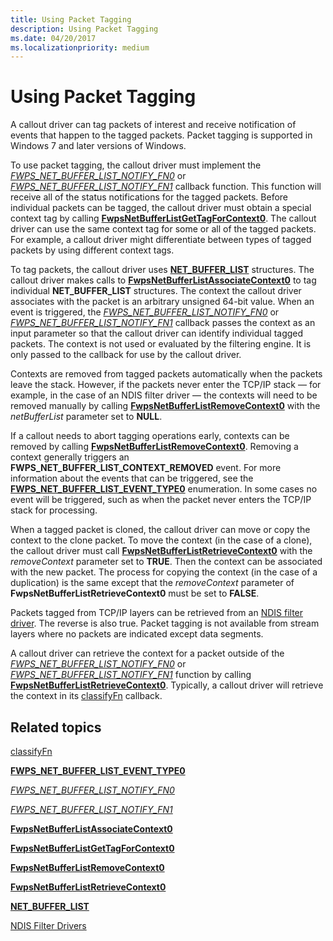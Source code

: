 ```yaml
---
title: Using Packet Tagging
description: Using Packet Tagging
ms.date: 04/20/2017
ms.localizationpriority: medium
---
```


# Using Packet Tagging


A callout driver can tag packets of interest and receive notification of events that happen to the tagged packets. Packet tagging is supported in Windows 7 and later versions of Windows.

To use packet tagging, the callout driver must implement the [*FWPS\_NET\_BUFFER\_LIST\_NOTIFY\_FN0*](/windows-hardware/drivers/ddi/fwpsk/nc-fwpsk-fwps_net_buffer_list_notify_fn0) or [*FWPS\_NET\_BUFFER\_LIST\_NOTIFY\_FN1*](/windows-hardware/drivers/ddi/fwpsk/nc-fwpsk-fwps_net_buffer_list_notify_fn1) callback function. This function will receive all of the status notifications for the tagged packets. Before individual packets can be tagged, the callout driver must obtain a special context tag by calling [**FwpsNetBufferListGetTagForContext0**](/windows-hardware/drivers/ddi/fwpsk/nf-fwpsk-fwpsnetbufferlistgettagforcontext0). The callout driver can use the same context tag for some or all of the tagged packets. For example, a callout driver might differentiate between types of tagged packets by using different context tags.

To tag packets, the callout driver uses [**NET\_BUFFER\_LIST**](/windows-hardware/drivers/ddi/ndis/ns-ndis-_net_buffer_list) structures. The callout driver makes calls to [**FwpsNetBufferListAssociateContext0**](/windows-hardware/drivers/ddi/fwpsk/nf-fwpsk-fwpsnetbufferlistassociatecontext0) to tag individual **NET\_BUFFER\_LIST** structures. The context the callout driver associates with the packet is an arbitrary unsigned 64-bit value. When an event is triggered, the [*FWPS\_NET\_BUFFER\_LIST\_NOTIFY\_FN0*](/windows-hardware/drivers/ddi/fwpsk/nc-fwpsk-fwps_net_buffer_list_notify_fn0) or [*FWPS\_NET\_BUFFER\_LIST\_NOTIFY\_FN1*](/windows-hardware/drivers/ddi/fwpsk/nc-fwpsk-fwps_net_buffer_list_notify_fn1) callback passes the context as an input parameter so that the callout driver can identify individual tagged packets. The context is not used or evaluated by the filtering engine. It is only passed to the callback for use by the callout driver.

Contexts are removed from tagged packets automatically when the packets leave the stack. However, if the packets never enter the TCP/IP stack — for example, in the case of an NDIS filter driver — the contexts will need to be removed manually by calling [**FwpsNetBufferListRemoveContext0**](/windows-hardware/drivers/ddi/fwpsk/nf-fwpsk-fwpsnetbufferlistremovecontext0) with the *netBufferList* parameter set to **NULL**.

If a callout needs to abort tagging operations early, contexts can be removed by calling [**FwpsNetBufferListRemoveContext0**](/windows-hardware/drivers/ddi/fwpsk/nf-fwpsk-fwpsnetbufferlistremovecontext0). Removing a context generally triggers an **FWPS\_NET\_BUFFER\_LIST\_CONTEXT\_REMOVED** event. For more information about the events that can be triggered, see the [**FWPS\_NET\_BUFFER\_LIST\_EVENT\_TYPE0**](/windows-hardware/drivers/ddi/fwpsk/ne-fwpsk-fwps_net_buffer_list_event_type0_) enumeration. In some cases no event will be triggered, such as when the packet never enters the TCP/IP stack for processing.

When a tagged packet is cloned, the callout driver can move or copy the context to the clone packet. To move the context (in the case of a clone), the callout driver must call [**FwpsNetBufferListRetrieveContext0**](/windows-hardware/drivers/ddi/fwpsk/nf-fwpsk-fwpsnetbufferlistretrievecontext0) with the *removeContext* parameter set to **TRUE**. Then the context can be associated with the new packet. The process for copying the context (in the case of a duplication) is the same except that the *removeContext* parameter of **FwpsNetBufferListRetrieveContext0** must be set to **FALSE**.

Packets tagged from TCP/IP layers can be retrieved from an [NDIS filter driver](./roadmap-for-developing-ndis-filter-drivers.md). The reverse is also true. Packet tagging is not available from stream layers where no packets are indicated except data segments.

A callout driver can retrieve the context for a packet outside of the [*FWPS\_NET\_BUFFER\_LIST\_NOTIFY\_FN0*](/windows-hardware/drivers/ddi/fwpsk/nc-fwpsk-fwps_net_buffer_list_notify_fn0) or [*FWPS\_NET\_BUFFER\_LIST\_NOTIFY\_FN1*](/windows-hardware/drivers/ddi/fwpsk/nc-fwpsk-fwps_net_buffer_list_notify_fn1) function by calling [**FwpsNetBufferListRetrieveContext0**](/windows-hardware/drivers/ddi/fwpsk/nf-fwpsk-fwpsnetbufferlistretrievecontext0). Typically, a callout driver will retrieve the context in its [classifyFn](/windows-hardware/drivers/ddi/_netvista/) callback.

## Related topics


[classifyFn](/windows-hardware/drivers/ddi/_netvista/)

[**FWPS\_NET\_BUFFER\_LIST\_EVENT\_TYPE0**](/windows-hardware/drivers/ddi/fwpsk/ne-fwpsk-fwps_net_buffer_list_event_type0_)

[*FWPS\_NET\_BUFFER\_LIST\_NOTIFY\_FN0*](/windows-hardware/drivers/ddi/fwpsk/nc-fwpsk-fwps_net_buffer_list_notify_fn0)

[*FWPS\_NET\_BUFFER\_LIST\_NOTIFY\_FN1*](/windows-hardware/drivers/ddi/fwpsk/nc-fwpsk-fwps_net_buffer_list_notify_fn1)

[**FwpsNetBufferListAssociateContext0**](/windows-hardware/drivers/ddi/fwpsk/nf-fwpsk-fwpsnetbufferlistassociatecontext0)

[**FwpsNetBufferListGetTagForContext0**](/windows-hardware/drivers/ddi/fwpsk/nf-fwpsk-fwpsnetbufferlistgettagforcontext0)

[**FwpsNetBufferListRemoveContext0**](/windows-hardware/drivers/ddi/fwpsk/nf-fwpsk-fwpsnetbufferlistremovecontext0)

[**FwpsNetBufferListRetrieveContext0**](/windows-hardware/drivers/ddi/fwpsk/nf-fwpsk-fwpsnetbufferlistretrievecontext0)

[**NET\_BUFFER\_LIST**](/windows-hardware/drivers/ddi/ndis/ns-ndis-_net_buffer_list)

[NDIS Filter Drivers](./roadmap-for-developing-ndis-filter-drivers.md)

 

